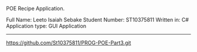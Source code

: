 POE  Recipe Application.

Full Name: Leeto Isaiah Sebake
Student Number: ST10375811
Written in: C#
Application type: GUI Application

-----------------------------------------------------------
https://github.com/St10375811/PROG-POE-Part3.git
